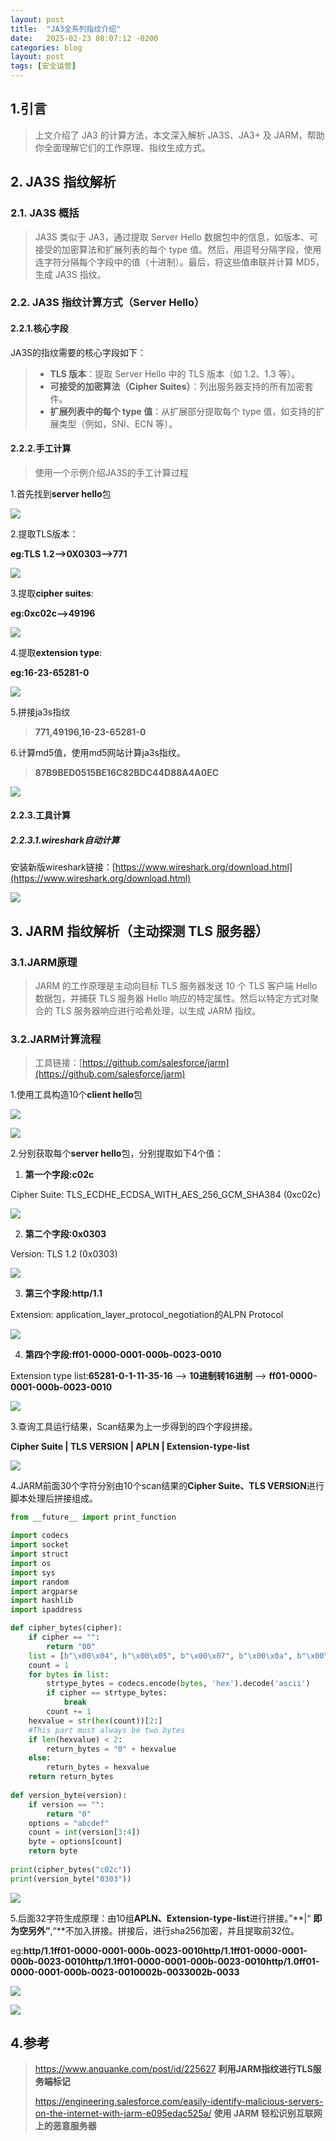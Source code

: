```yaml
---
layout: post
title:  "JA3全系列指纹介绍"
date:   2025-02-23 08:07:12 -0200
categories: blog
layout: post
tags: [安全运营]
---
```


## 1.引言

> 上文介绍了 JA3 的计算方法，本文深入解析 JA3S、JA3+ 及 JARM，帮助你全面理解它们的工作原理、指纹生成方式。  
>

## 2. JA3S 指纹解析  
### 2.1. JA3S 概括
> JA3S 类似于 JA3，通过提取 Server Hello 数据包中的信息，如版本、可接受的加密算法和扩展列表的每个 type 值。然后，用逗号分隔字段，使用连字符分隔每个字段中的值（十进制）。最后，将这些值串联并计算 MD5，生成 JA3S 指纹。  
>

### 2.2. JA3S 指纹计算方式（Server Hello）  
#### 2.2.1.核心字段
JA3S的指纹需要的核心字段如下：

> + **TLS 版本**：提取 Server Hello 中的 TLS 版本（如 1.2、1.3 等）。
> + **可接受的加密算法（Cipher Suites）**：列出服务器支持的所有加密套件。
> + **扩展列表中的每个 type 值**：从扩展部分提取每个 type 值，如支持的扩展类型（例如，SNI、ECN 等）。
>

#### 2.2.2.手工计算
> 使用一个示例介绍JA3S的手工计算过程
>

1.首先找到**server hello**包

![](https://LbKinging.github.io/assets/img/md/2025-02-23-1/1739864095484-c4b6271e-5feb-4b0f-bd7e-8f77260d21bb.png)

2.提取TLS版本：

**eg:TLS 1.2-->0X0303-->771**

![](https://LbKinging.github.io/assets/img/md/2025-02-23-1/1739864142445-e88308d1-2a26-4beb-bc4d-d324d0f8a110.png)

3.提取**cipher suites**:

**eg:0xc02c-->49196**

![](https://LbKinging.github.io/assets/img/md/2025-02-23-1/1739864232031-a7ed6d9e-15d1-4cc5-ad51-0323213a2e5c.png)

4.提取**extension type**:

**eg:16-23-65281-0**

![](https://LbKinging.github.io/assets/img/md/2025-02-23-1/1739864420653-30dde3cd-cbeb-4bcf-975e-b1431bb61545.png)

5.拼接ja3s指纹

> **771,49196,16-23-65281-0**
>

6.计算md5值，使用md5网站计算ja3s指纹。

> **87B9BED0515BE16C82BDC44D88A4A0EC**
>

![](https://LbKinging.github.io/assets/img/md/2025-02-23-1/1739882314331-1723f157-a7cc-4375-a180-0be04c140ad4.png)

#### 2.2.3.工具计算
##### 2.2.3.1.wireshark自动计算
安装新版wireshark链接：[https://www.wireshark.org/download.html](https://www.wireshark.org/download.html)

![](https://LbKinging.github.io/assets/img/md/2025-02-23-1/1740296403221-286d8ca5-f529-444e-8c68-356eb8e177b8.png)

## 3. JARM 指纹解析（主动探测 TLS 服务器）  
### 3.1.JARM原理
> JARM 的工作原理是主动向目标 TLS 服务器发送 10 个 TLS 客户端 Hello 数据包，并捕获 TLS 服务器 Hello 响应的特定属性。然后以特定方式对聚合的 TLS 服务器响应进行哈希处理，以生成 JARM 指纹。
>

### 3.2.JARM计算流程
> 工具链接：[https://github.com/salesforce/jarm](https://github.com/salesforce/jarm)
>

1.使用工具构造10个**client hello**包

![](https://LbKinging.github.io/assets/img/md/2025-02-23-1/1740363383277-949f230f-da1d-44e5-a316-29b60fb662f5.png)

![](https://LbKinging.github.io/assets/img/md/2025-02-23-1/1740364241157-b4d4f840-6280-4607-9c0c-518888b60204.png)

2.分别获取每个**server hello**包，分别提取如下4个值：

1. **第一个字段:c02c**

Cipher Suite: TLS_ECDHE_ECDSA_WITH_AES_256_GCM_SHA384 (0xc02c)

![](https://LbKinging.github.io/assets/img/md/2025-02-23-1/1740364410440-5866ec24-aa66-47da-9909-54132854094a.png)

2. **第二个字段:0x0303**

Version: TLS 1.2 (0x0303)

![](https://LbKinging.github.io/assets/img/md/2025-02-23-1/1740364508282-bda4b1d3-20d6-4d37-9829-e5fbce3d23a3.png)

3. **第三个字段:http/1.1**

Extension: application_layer_protocol_negotiation的ALPN Protocol

![](https://LbKinging.github.io/assets/img/md/2025-02-23-1/1740364616351-7db07356-18d5-41ed-877b-32d8fad65cb2.png)

4. **第四个字段:ff01-0000-0001-000b-0023-0010**

Extension type list:**65281-0-1-11-35-16**   --> **10进制转16进制** --> **ff01-0000-0001-000b-0023-0010**

![](https://LbKinging.github.io/assets/img/md/2025-02-23-1/1740366717874-4c65b969-61e4-4ed2-b2f9-c24b594e1300.png)

3.查询工具运行结果，Scan结果为上一步得到的四个字段拼接。

**Cipher Suite | TLS VERSION | APLN | Extension-type-list**

![](https://LbKinging.github.io/assets/img/md/2025-02-23-1/1740367951127-6dbcaa6e-a54c-4e3e-a556-cb2756d1c063.png)

4.JARM前面30个字符分别由10个scan结果的**Cipher Suite、TLS VERSION**进行脚本处理后拼接组成。

```python
from __future__ import print_function

import codecs
import socket
import struct
import os
import sys
import random
import argparse
import hashlib
import ipaddress

def cipher_bytes(cipher):
    if cipher == "":
        return "00"
    list = [b"\x00\x04", b"\x00\x05", b"\x00\x07", b"\x00\x0a", b"\x00\x16", b"\x00\x2f", b"\x00\x33", b"\x00\x35", b"\x00\x39", b"\x00\x3c", b"\x00\x3d", b"\x00\x41", b"\x00\x45", b"\x00\x67", b"\x00\x6b", b"\x00\x84", b"\x00\x88", b"\x00\x9a", b"\x00\x9c", b"\x00\x9d", b"\x00\x9e", b"\x00\x9f", b"\x00\xba", b"\x00\xbe", b"\x00\xc0", b"\x00\xc4", b"\xc0\x07", b"\xc0\x08", b"\xc0\x09", b"\xc0\x0a", b"\xc0\x11", b"\xc0\x12", b"\xc0\x13", b"\xc0\x14", b"\xc0\x23", b"\xc0\x24", b"\xc0\x27", b"\xc0\x28", b"\xc0\x2b", b"\xc0\x2c", b"\xc0\x2f", b"\xc0\x30", b"\xc0\x60", b"\xc0\x61", b"\xc0\x72", b"\xc0\x73", b"\xc0\x76", b"\xc0\x77", b"\xc0\x9c", b"\xc0\x9d", b"\xc0\x9e", b"\xc0\x9f", b"\xc0\xa0", b"\xc0\xa1", b"\xc0\xa2", b"\xc0\xa3",  b"\xc0\xac", b"\xc0\xad", b"\xc0\xae", b"\xc0\xaf", b'\xcc\x13', b'\xcc\x14', b'\xcc\xa8', b'\xcc\xa9', b'\x13\x01', b'\x13\x02', b'\x13\x03', b'\x13\x04', b'\x13\x05']
    count = 1
    for bytes in list:
        strtype_bytes = codecs.encode(bytes, 'hex').decode('ascii')
        if cipher == strtype_bytes:
            break
        count += 1
    hexvalue = str(hex(count))[2:]
    #This part must always be two bytes
    if len(hexvalue) < 2:
        return_bytes = "0" + hexvalue
    else:
        return_bytes = hexvalue
    return return_bytes
    
def version_byte(version):
    if version == "":
        return "0"
    options = "abcdef"
    count = int(version[3:4])
    byte = options[count]
    return byte
    
print(cipher_bytes("c02c"))
print(version_byte("0303"))
```

![](https://LbKinging.github.io/assets/img/md/2025-02-23-1/1740368638175-84be3c57-ddf8-447a-96dc-a290e1936ea4.png)

5.后面32字符生成原理：由10组**APLN、Extension-type-list**进行拼接。”**|“ **即为空另外”**,“**不加入拼接。拼接后，进行sha256加密，并且提取前32位。

eg:**http/1.1ff01-0000-0001-000b-0023-0010http/1.1ff01-0000-0001-000b-0023-0010http/1.1ff01-0000-0001-000b-0023-0010http/1.0ff01-0000-0001-000b-0023-0010002b-0033002b-0033**

![](https://LbKinging.github.io/assets/img/md/2025-02-23-1/1740373951201-3834c813-c172-411c-b5bd-dc4554276141.png)

![](https://LbKinging.github.io/assets/img/md/2025-02-23-1/1740373991421-85f2d184-4ddd-4472-abe5-e8caef5e0688.png)

## 4.参考
> https://www.anquanke.com/post/id/225627  **<font style="color:rgb(68, 68, 68);">利用JARM指纹进行TLS服务端标记</font>**
>
> https://engineering.salesforce.com/easily-identify-malicious-servers-on-the-internet-with-jarm-e095edac525a/  **使用 JARM 轻松识别互联网上的恶意服务器**
>



